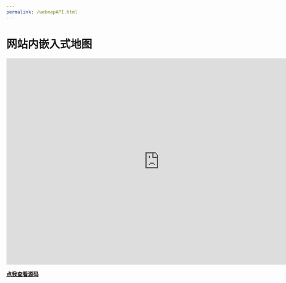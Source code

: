 ```yaml
---
permalink: /webmapAPI.html
---
```


# 网站内嵌入式地图

<div>
     <iframe width="800" height="540" frameborder="0" src="https://cn.bing.com/maps/embed?h=540&w=800&cp=nxjhg5swp5zr&lvl=17&typ=d&sty=r&src=SHELL&FORM=MBEDV8" scrolling="no">
     </iframe>
     
</div>

**[点我查看源码](https://raw.githubusercontent.com/corestudi0/corestudi0.github.io/main/pages/article/API-webmap.md)**
